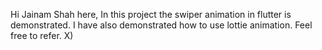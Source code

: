 Hi Jainam Shah here,
In this project the swiper animation in flutter is demonstrated.
I have also demonstrated how to use lottie animation.
Feel free to refer. X)